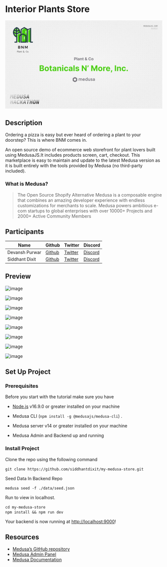 # Interior Plants Store

<img src="2.jpeg"></img>

## Description

Ordering a pizza is easy but ever heard of ordering a plant to your doorstep? This is where BNM comes in.

An open source demo of ecommerce web storefront for plant lovers built using MedusaJS.It includes products screen, cart, checkout.  This marketplace is easy to maintain and update to the latest Medusa version as it is built entirely with the tools provided by Medusa (no third-party included).

### What is Medusa?

> The Open Source Shopify Alternative
> Medusa is a composable engine that combines an amazing developer experience with endless customizations for merchants to scale.
> Medusa powers ambitious e-com startups to global enterprises with over 10000+ Projects and 2000+ Active Community Members

## Participants

| Name        | Github                                   | Twitter                                      | Discord              |
| ----------- | ---------------------------------------- | -------------------------------------------- | -------------------- |
| Devansh Purwar  | [Github](https://github.com/devansh-purwar/)     | [Twitter](https://twitter.com/purwar_devansh)      | [Discord](https://discordapp.com/users/DEV#8370)       |
| Siddhant Dixit | [Github](https://github.com/siddhantdixit)  | [Twitter](https://twitter.com/iamSidDixit)       | [Discord](https://discordapp.com/users/Siddhant#5865) |

## Preview

![image](https://user-images.githubusercontent.com/22856752/197418517-5e6b9032-bd8b-4d0d-b7e8-c040d5423f4f.png)

![image](https://user-images.githubusercontent.com/22856752/197418325-875e131e-36c2-4979-820c-d6ef38d83cbd.png)

![image](https://user-images.githubusercontent.com/22856752/197418350-0acad868-ed26-4c71-b131-6bfb8bfc48ba.png)

![image](https://user-images.githubusercontent.com/22856752/197418391-a6a6ecec-d118-4360-b427-e221b475e757.png)

![image](https://user-images.githubusercontent.com/22856752/197418417-d77d999b-d812-422d-8990-5f651737bf6e.png)

![image](https://user-images.githubusercontent.com/22856752/197418444-b19b4d25-8037-47cf-99f7-593f9eb69f18.png)

![image](https://user-images.githubusercontent.com/22856752/197418485-56ef9857-1394-4296-9834-17c93f81c088.png)

![image](https://user-images.githubusercontent.com/22856752/197418544-5584ab26-8ea3-4cc8-a2e4-6c6f7df26976.png)


## Set Up Project

### Prerequisites

Before you start with the tutorial make sure you have

- [Node.js](https://nodejs.org/en/) v16.9.0 or greater installed on your machine

- Medusa CLI (```npm install -g @medusajs/medusa-cli```) .

- Medusa server v14 or greater installed on your machine
- Medusa Admin and Backend up and running

### Install Project

Clone the repo using the following command

```shell
git clone https://github.com/siddhantdixit/my-medusa-store.git
```
Seed Data In Backend Repo
```
medusa seed -f ./data/seed.json
```

Run to view in localhost.

```shell
cd my-medusa-store
npm install && npm run dev
```

Your backend is now running at <http://localhost:9000>!

## Resources

- [Medusa’s GitHub repository](https://github.com/medusajs/medusa)
- [Medusa Admin Panel](https://github.com/medusajs/admin)
- [Medusa Documentation](https://docs.medusajs.com/)
